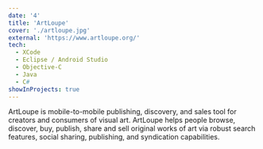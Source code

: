 ```yaml
---
date: '4'
title: 'ArtLoupe'
cover: './artloupe.jpg'
external: 'https://www.artloupe.org/'
tech:
  - XCode
  - Eclipse / Android Studio
  - Objective-C
  - Java
  - C#
showInProjects: true
---
```


ArtLoupe is mobile-to-mobile publishing, discovery, and sales tool for creators and consumers of visual art. ArtLoupe helps people browse, discover, buy, publish, share and sell original works of art via robust search features, social sharing, publishing, and syndication capabilities.